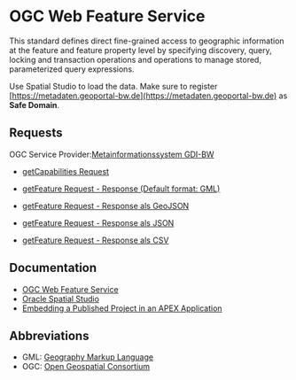 # OGC Web Feature Service

This standard defines direct fine-grained access to geographic information at the feature and feature property level by specifying discovery, query, locking and transaction operations and operations to manage stored, parameterized query expressions.

Use Spatial Studio to load the data. Make sure to register [https://metadaten.geoportal-bw.de](https://metadaten.geoportal-bw.de)
as **Safe Domain**.

## Requests

OGC Service Provider:[Metainformationssystem GDI-BW](https://metadaten.geoportal-bw.de/)

* [getCapabilities Request](https://pegelonline.wsv.de/webservices/gis/aktuell/wfs?service=wfs&request=getcapabilities&version=1.1.0)

* [getFeature Request - Response (Default format: GML)](https://pegelonline.wsv.de/webservices/gis/aktuell/wfs?service=wfs&request=getfeature&version=1.1.0&typename=gk:waterlevels)
* [getFeature Request - Response als GeoJSON](https://pegelonline.wsv.de/webservices/gis/aktuell/wfs?service=wfs&request=getfeature&version=1.1.0&typename=gk:waterlevels&outputFormat=application/json)
* [getFeature Request - Response als JSON](https://pegelonline.wsv.de/webservices/gis/aktuell/wfs?service=wfs&request=getfeature&version=1.1.0&typename=gk:waterlevels&outputFormat=json)
* [getFeature Request - Response als CSV](https://pegelonline.wsv.de/webservices/gis/aktuell/wfs?service=wfs&request=getfeature&version=1.1.0&typename=gk:waterlevels&outputFormat=csv)

## Documentation

* [OGC Web Feature Service](https://www.ogc.org/standards/wfs/)
* [Oracle Spatial Studio](https://docs.oracle.com/en/database/oracle/spatial-studio/24.2/index.html)
* [Embedding a Published Project in an APEX Application ](https://docs.oracle.com/en/database/oracle/spatial-studio/24.2/spstu/embedding-published-project-apex-application.html)

## Abbreviations

* GML: [Geography Markup Language](https://www.ogc.org/standards/gml/)
* OGC: [Open Geospatial Consortium](https://www.ogc.org/)
